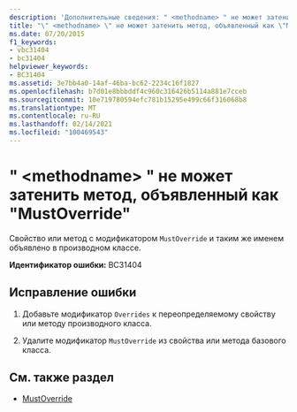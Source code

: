 ```yaml
---
description: 'Дополнительные сведения: " <methodname> " не может затенить метод, объявленный как "MustOverride"'
title: "\" <methodname> \" не может затенить метод, объявленный как \"MustOverride\""
ms.date: 07/20/2015
f1_keywords:
- vbc31404
- bc31404
helpviewer_keywords:
- BC31404
ms.assetid: 3e7bb4a0-14af-46ba-bc62-2234c16f1827
ms.openlocfilehash: b7d01e8bbbddf4c960c316426b5114a881e7cceb
ms.sourcegitcommit: 10e719780594efc781b15295e499c66f316068b8
ms.translationtype: MT
ms.contentlocale: ru-RU
ms.lasthandoff: 02/14/2021
ms.locfileid: "100469543"
---
```

# <a name="methodname-cannot-shadow-a-method-declared-mustoverride"></a>" \<methodname> " не может затенить метод, объявленный как "MustOverride"

Свойство или метод с модификатором `MustOverride` и таким же именем объявлено в производном классе.  
  
 **Идентификатор ошибки:** BC31404  
  
## <a name="to-correct-this-error"></a>Исправление ошибки  
  
1. Добавьте модификатор `Overrides` к переопределяемому свойству или методу производного класса.  
  
2. Удалите модификатор `MustOverride` из свойства или метода базового класса.  
  
## <a name="see-also"></a>См. также раздел

- [MustOverride](../language-reference/modifiers/mustoverride.md)
